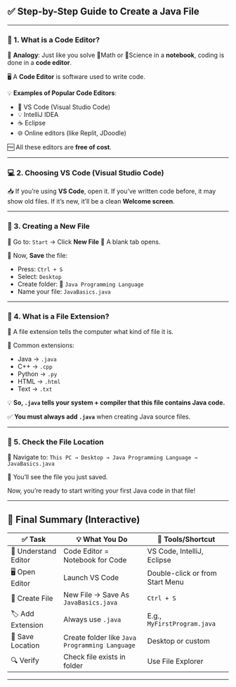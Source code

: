 ## ✅ Step-by-Step Guide to Create a Java File

---

### 📘 1. **What is a Code Editor?**

🧠 **Analogy**:
Just like you solve 📐Math or 🔬Science in a **notebook**, coding is done in a **code editor**.

🖥️ A **Code Editor** is software used to write code.

💡 **Examples of Popular Code Editors**:

* 💙 VS Code (Visual Studio Code)
* 💡 IntelliJ IDEA
* ☕ Eclipse
* 🌐 Online editors (like Replit, JDoodle)

🆓 All these editors are **free of cost**.

---

### 💻 2. **Choosing VS Code (Visual Studio Code)**

📥 If you’re using **VS Code**, open it.
If you’ve written code before, it may show old files. If it’s new, it’ll be a clean **Welcome screen**.

---

### 📄 3. **Creating a New File**

🔹 Go to: `Start` → Click **New File**
🔹 A blank tab opens.

💾 Now, **Save** the file:

* Press: `Ctrl + S`
* Select: `Desktop`
* Create folder: 📁 `Java Programming Language`
* Name your file: `JavaBasics.java`

---

### 🧩 4. **What is a File Extension?**

🧠 A file extension tells the computer what kind of file it is.

📄 Common extensions:

* Java → `.java`
* C++ → `.cpp`
* Python → `.py`
* HTML → `.html`
* Text → `.txt`

💡 **So, `.java` tells your system + compiler that this file contains Java code.**

✅ **You must always add `.java`** when creating Java source files.

---

### 📁 5. **Check the File Location**

👣 Navigate to:
`This PC → Desktop → Java Programming Language → JavaBasics.java`

📂 You’ll see the file you just saved.

Now, you’re ready to start writing your first Java code in that file!

---

## 📌 Final Summary (Interactive)

| ✅ Task               | 💡 What You Do                                 | 🔧 Tools/Shortcut               |
| -------------------- | ---------------------------------------------- | ------------------------------- |
| 🧠 Understand Editor | Code Editor = Notebook for Code                | VS Code, IntelliJ, Eclipse      |
| 🖥️ Open Editor      | Launch VS Code                                 | Double-click or from Start Menu |
| 📄 Create File       | New File → Save As `JavaBasics.java`           | `Ctrl + S`                      |
| 🏷️ Add Extension    | Always use `.java`                             | E.g., `MyFirstProgram.java`     |
| 📁 Save Location     | Create folder like `Java Programming Language` | Desktop or custom               |
| 🔍 Verify            | Check file exists in folder                    | Use File Explorer               |

---